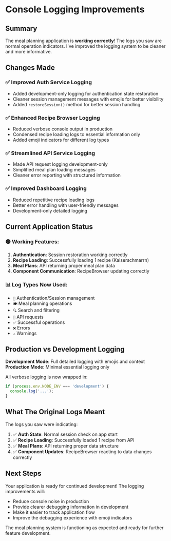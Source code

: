 # Console Logging Improvements

## Summary

The meal planning application is **working correctly**! The logs you saw are normal operation indicators. I've improved the logging system to be cleaner and more informative.

## Changes Made

### ✅ Improved Auth Service Logging
- Added development-only logging for authentication state restoration
- Cleaner session management messages with emojis for better visibility
- Added `restoreSession()` method for better session handling

### ✅ Enhanced Recipe Browser Logging
- Reduced verbose console output in production
- Condensed recipe loading logs to essential information only
- Added emoji indicators for different log types

### ✅ Streamlined API Service Logging
- Made API request logging development-only
- Simplified meal plan loading messages
- Cleaner error reporting with structured information

### ✅ Improved Dashboard Logging
- Reduced repetitive recipe loading logs
- Better error handling with user-friendly messages
- Development-only detailed logging

## Current Application Status

### 🟢 Working Features:
1. **Authentication**: Session restoration working correctly
2. **Recipe Loading**: Successfully loading 1 recipe (Kaiserschmarrn)
3. **Meal Plans**: API returning proper meal plan data
4. **Component Communication**: RecipeBrowser updating correctly

### 📊 Log Types Now Used:
- `🔐` Authentication/Session management
- `🍽️` Meal planning operations
- `🔍` Search and filtering
- `🔗` API requests
- `✅` Successful operations
- `❌` Errors
- `⚠️` Warnings

## Production vs Development Logging

**Development Mode**: Full detailed logging with emojis and context
**Production Mode**: Minimal essential logging only

All verbose logging is now wrapped in:
```javascript
if (process.env.NODE_ENV === 'development') {
  console.log('...');
}
```

## What The Original Logs Meant

The logs you saw were indicating:
1. ✅ **Auth State**: Normal session check on app start
2. ✅ **Recipe Loading**: Successfully loaded 1 recipe from API
3. ✅ **Meal Plans**: API returning proper data structure
4. ✅ **Component Updates**: RecipeBrowser reacting to data changes correctly

## Next Steps

Your application is ready for continued development! The logging improvements will:
- Reduce console noise in production
- Provide clearer debugging information in development
- Make it easier to track application flow
- Improve the debugging experience with emoji indicators

The meal planning system is functioning as expected and ready for further feature development.